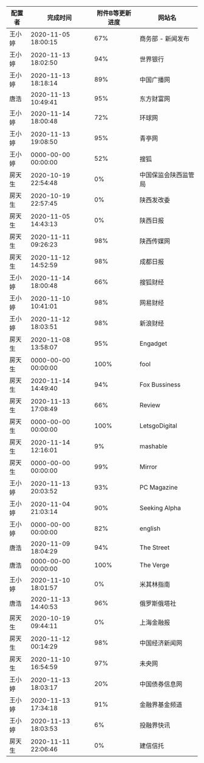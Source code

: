 
|	配置者	|	完成时间	|	附件B等更新进度	|	网站名	|
|----|----|----|----|
|	王小婷	|	2020-11-05 18:00:15	|	 67%	|	商务部 - 新闻发布	|
|	王小婷	|	2020-11-13 18:02:50	|	 94%	|	世界银行	|
|	王小婷	|	2020-11-13 18:18:14	|	 89%	|	中国广播网	|
|	唐浩	|	2020-11-13 10:49:41	|	 95%	|	东方财富网	|
|	王小婷	|	2020-11-14 18:00:48	|	 72%	|	环球网	|
|	王小婷	|	2020-11-13 19:08:50	|	 95%	|	青亭网	|
|	王小婷	|	0000-00-00 00:00:00	|	 52%	|	搜狐	|
|	房天生	|	2020-10-19 22:54:48	|	  0%	|	中国保监会陕西监管局	|
|	房天生	|	2020-10-19 22:57:45	|	  0%	|	陕西发改委	|
|	房天生	|	2020-11-05 14:43:13	|	  0%	|	陕西日报	|
|	房天生	|	2020-11-11 09:26:23	|	 98%	|	陕西传媒网	|
|	房天生	|	2020-11-12 14:52:59	|	 98%	|	成都日报	|
|	王小婷	|	2020-11-14 18:00:48	|	 66%	|	搜狐财经	|
|	王小婷	|	2020-11-10 10:41:01	|	 98%	|	网易财经	|
|	王小婷	|	2020-11-12 18:03:51	|	 98%	|	新浪财经	|
|	房天生	|	2020-11-08 13:58:07	|	 95%	|	Engadget	|
|	房天生	|	0000-00-00 00:00:00	|	100%	|	fool	|
|	房天生	|	2020-11-14 14:49:40	|	 94%	|	Fox Bussiness	|
|	房天生	|	2020-11-13 17:08:49	|	 66%	|	Review	|
|	房天生	|	0000-00-00 00:00:00	|	100%	|	LetsgoDigital	|
|	房天生	|	2020-11-14 12:16:01	|	  9%	|	mashable	|
|	房天生	|	0000-00-00 00:00:00	|	 99%	|	Mirror	|
|	王小婷	|	2020-11-13 20:03:52	|	 93%	|	PC Magazine	|
|	王小婷	|	2020-11-04 21:03:14	|	 90%	|	Seeking Alpha	|
|	王小婷	|	0000-00-00 00:00:00	|	 82%	|	english	|
|	唐浩	|	2020-11-09 18:04:29	|	 94%	|	The Street	|
|	唐浩	|	0000-00-00 00:00:00	|	100%	|	The Verge	|
|	王小婷	|	2020-11-10 18:01:57	|	  0%	|	米其林指南	|
|	唐浩	|	2020-11-13 14:40:53	|	 96%	|	俄罗斯俄塔社	|
|	房天生	|	2020-10-19 09:44:11	|	  0%	|	上海金融报	|
|	房天生	|	2020-11-12 00:14:29	|	 98%	|	中国经济新闻网	|
|	房天生	|	2020-11-10 16:54:59	|	 97%	|	未央网	|
|	王小婷	|	2020-11-13 18:03:17	|	 20%	|	中国债券信息网	|
|	王小婷	|	2020-11-13 17:34:18	|	 91%	|	金融界基金频道	|
|	王小婷	|	2020-11-13 18:03:53	|	  6%	|	投融界快讯	|
|	房天生	|	2020-11-11 22:06:46	|	  0%	|	建信信托	|
